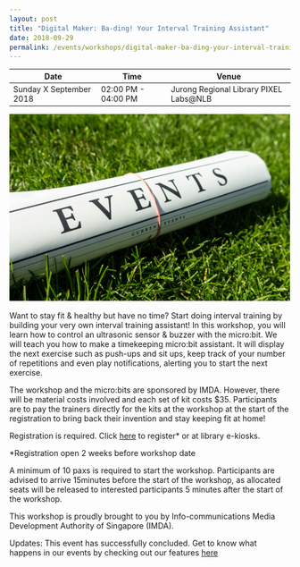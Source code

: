 ```yaml
---
layout: post
title: "Digital Maker: Ba-ding! Your Interval Training Assistant"
date: 2018-09-29
permalink: /events/workshops/digital-maker-ba-ding-your-interval-training-assistant
---
```


| Date | Time | Venue |
|--------|---|---|
| Sunday X September 2018 | 02:00 PM - 04:00 PM | Jurong Regional Library PIXEL Labs@NLB |

![hi](/images/events/generic-event-image.jpg)

Want to stay fit & healthy but have no time? Start doing interval training by building your very own interval training assistant! In this workshop, you will learn how to control an ultrasonic sensor & buzzer with the micro:bit. We will teach you how to make a timekeeping micro:bit assistant. It will display the next exercise such as push-ups and sit ups, keep track of your number of repetitions and even play notifications, alerting you to start the next exercise. 

The workshop and the micro:bits are sponsored by IMDA.  However, there will be material costs involved and each set of kit costs $35.  Participants are to pay the trainers directly for the kits at the workshop at the start of the registration to bring back their invention and stay keeping fit at home!
 
 

Registration is required. Click <a href="https://nlb.gov.sg/golibrary" target="_blank">here</a> to register* or at library e-kiosks.

*Registration open 2 weeks before workshop date

A minimum of 10 paxs is required to start the workshop.
Participants are advised to arrive 15minutes before the start of the workshop, as allocated seats will be released to interested participants 5 minutes after the start of the workshop.

This workshop is proudly brought to you by Info-communications Media Development Authority of Singapore (IMDA).

Updates: This event has successfully concluded. Get to know what happens in our events by checking out our features <a href="" target="_blank">here</a>
